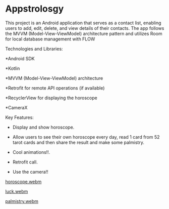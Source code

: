 # Appstrolosgy
This project is an Android application that serves as a contact list, enabling users to add, edit, delete, and view details of their contacts. The app follows the MVVM (Model-View-ViewModel) architecture pattern and utilizes Room for local database management with FLOW 

Technologies and Libraries:

*Android SDK

*Kotlin

*MVVM (Model-View-ViewModel) architecture

*Retrofit for remote API operations (if available)

*RecyclerView for displaying the horoscope

*CameraX



Key Features:

+ Display and show horoscope.

+ Allow users to see their own horoscope every day, read 1 card from 52 tarot cards and then share the result and make some palmistry.

+ Cool animations!!.

+ Retrofit call.

+ Use the camera!!

[horoscope.webm](https://github.com/FabrizioFarfan/MoviesSeriesProjectPortafolio2/assets/112548251/789f9ee2-37e4-4be0-a22c-eb5a11e82afe)

[luck.webm](https://github.com/FabrizioFarfan/MoviesSeriesProjectPortafolio2/assets/112548251/c22abe5d-9aeb-4ba5-b7d3-e8d808f340d2)


[palmistry.webm](https://github.com/FabrizioFarfan/MoviesSeriesProjectPortafolio2/assets/112548251/37e6f898-8e8e-40a5-9fa5-30a212fc148f)
